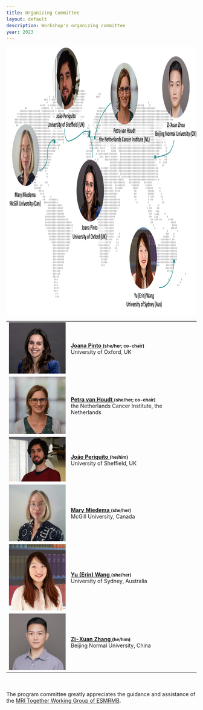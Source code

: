 ```yaml
--- 
title: Organizing Committee
layout: default
description: Workshop's organizing committee
year: 2023
--- 
```


<div id="committee_svg">
<!-- Image Map Generated by http://www.image-map.net/ -->
<img src="images/committee/Map_of_ProgramCommittee2023_draft2.jpg" usemap="#image-map" width="1134" height="711">

<map name="image-map">
    <area target="_blank" alt="Joao Periquito" title="Joao Periquito" href="https://www.linkedin.com/in/joao-periquito/" coords="239,1,467,218" shape="rect">
    <area target="_blank" alt="Mary Miedema" title="Mary Miedema" href="https://www.linkedin.com/in/marymiedema/" coords="213,436,13,203" shape="rect">
    <area target="_blank" alt="Joana Pinto" title="Joana Pinto" href="https://www.linkedin.com/in/joanacspinto/" coords="609,517,388,286" shape="rect">
    <area target="_blank" alt="Petra van Houdt" title="Petra van Houdt" href="https://www.linkedin.com/in/petra-van-houdt-a7612510/" coords="860,265,550,15" shape="rect">
    <area target="_blank" alt="Zi-Xuan Zhou" title="Zi-Xuan Zhou" href="https://orcid.org/0000-0002-9894-7934" coords="1131,261,881,15" shape="rect">
    <area target="_blank" alt="Erin Wang" title="Erin Wang" href="https://www.linkedin.com/in/erin-yufeng-wang/" coords="713,463,936,702" shape="rect">
</map>
</div>


<!--this is a copy to trick the style issue that this is a figure. This block needs to be replaced once the figure is ready-->
<!--<div id="committee_svg">
<table style="width:100%">
<tbody>
<tr>
    <td><img src="images/committee/JoanaPinto.jpeg" width=150px></td>
    <td><strong><a href="https://www.linkedin.com/in/joanacspinto/">Joana Pinto <a style="font-size: smaller;">(she/her; co-chair)</a></a></strong><br> University of Oxford, UK</td>
</tr>
<tr>
<td><img src="images/committee/PetravanHoudt.jpg" width=150px></td>
<td><strong><a href="https://www.linkedin.com/in/petra-van-houdt-a7612510/">Petra van Houdt <a style="font-size: smaller;">(she/her; co-chair)</a></a></strong><br> the Netherlands Cancer Institute, the Netherlands</td>
</tr>
<tr>
    <td><img src="images/committee/JoaoPeriquito.jpg" width=150px></td>
    <td><strong><a href="https://www.linkedin.com/in/joao-periquito/">Jo&#227;o Periquito <a style="font-size: smaller;">(he/him)</a></a></strong><br> University of Sheffield, UK</td>
</tr>
<tr>
    <td><img src="images/committee/MaryMiedema.jpg" width=150px></td>
    <td><strong><a href="https://www.linkedin.com/in/marymiedema/">Mary Miedema <a style="font-size: smaller;">(she/her)</a></a></strong><br> McGill University, Canada</td>
</tr>
<tr>
    <td><img src="images/committee/ErinWang.jpg" width=150px></td>
    <td><strong><a href="https://www.linkedin.com/in/erin-yufeng-wang/">Yu (Erin) Wang <a style="font-size: smaller;">(she/her)</a></a></strong><br> University of Sydney, Australia</td>
</tr>
<tr>
    <td><img src="images/committee/ZiXuanZhou.jpg" width=150px></td>
    <td><strong><a href="https://orcid.org/0000-0002-9894-7934">Zi-Xuan Zhang <a style="font-size: smaller;">(he/him)</a></a></strong><br> Beijing Normal University, China</td>

</tr>
</tbody>
</table>
</div> -->

<div id="committee_table">
<table style="width:100%">
<tbody>
<tr>
    <td><img src="images/committee/JoanaPinto.jpeg" width=150px></td>
    <td><strong><a href="https://www.linkedin.com/in/joanacspinto/">Joana Pinto <a style="font-size: smaller;">(she/her; co-chair)</a></a></strong><br> University of Oxford, UK</td>
</tr>
<tr>
<td><img src="images/committee/PetravanHoudt.jpg" width=150px></td>
<td><strong><a href="https://www.linkedin.com/in/petra-van-houdt-a7612510/">Petra van Houdt <a style="font-size: smaller;">(she/her; co-chair)</a></a></strong><br> the Netherlands Cancer Institute, the Netherlands</td>
</tr>
<tr>
    <td><img src="images/committee/JoaoPeriquito.jpg" width=150px></td>
    <td><strong><a href="https://www.linkedin.com/in/joao-periquito/">Jo&#227;o Periquito <a style="font-size: smaller;">(he/him)</a></a></strong><br> University of Sheffield, UK</td>
</tr>
<tr>
    <td><img src="images/committee/MaryMiedema.jpg" width=150px></td>
    <td><strong><a href="https://www.linkedin.com/in/marymiedema/">Mary Miedema <a style="font-size: smaller;">(she/her)</a></a></strong><br> McGill University, Canada</td>
</tr>
<tr>
    <td><img src="images/committee/ErinWang.jpg" width=150px></td>
    <td><strong><a href="https://www.linkedin.com/in/erin-yufeng-wang/">Yu (Erin) Wang <a style="font-size: smaller;">(she/her)</a></a></strong><br> University of Sydney, Australia</td>
</tr>
<tr>
    <td><img src="images/committee/ZiXuanZhou.jpg" width=150px></td>
    <td><strong><a href="https://orcid.org/0000-0002-9894-7934">Zi-Xuan Zhang <a style="font-size: smaller;">(he/him)</a></a></strong><br> Beijing Normal University, China</td>

</tr>
</tbody>
</table>
</div>

<p>
 <br><br>
 The program committee greatly appreciates the guidance and assistance of the <a href="https://www.esmrmb.org/working-groups/">MRI Together Working Group of ESMRMB</a>.
</p>
